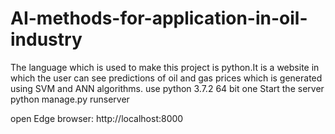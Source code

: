 # AI-methods-for-application-in-oil-industry
The language which is used to make this project is python.It is a website in which the user can see predictions of oil and gas prices which is generated using SVM and ANN algorithms.
use python 3.7.2 64 bit one
Start the server
python manage.py runserver

open Edge browser:
http://localhost:8000
